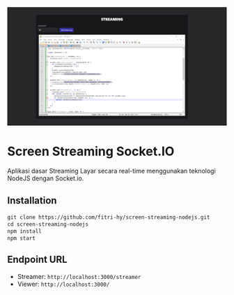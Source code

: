 <img src="./ss.png" />

# Screen Streaming Socket.IO

Aplikasi dasar Streaming Layar secara real-time menggunakan teknologi NodeJS dengan Socket.io.

## Installation

```
git clone https://github.com/fitri-hy/screen-streaming-nodejs.git
cd screen-streaming-nodejs
npm install
npm start
```

## Endpoint URL

- Streamer: `http://localhost:3000/streamer`
- Viewer: `http://localhost:3000/`
